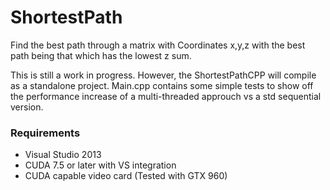 # ShortestPath
Find the best path through a matrix with Coordinates x,y,z with the best path being that which has the lowest z sum.

This is still a work in progress. However, the ShortestPathCPP will compile as a standalone project. 
Main.cpp contains some simple tests to show off the performance increase of a multi-threaded approuch vs a std sequential version.

### Requirements
- Visual Studio 2013
- CUDA 7.5 or later with VS integration
- CUDA capable video card (Tested with GTX 960)
